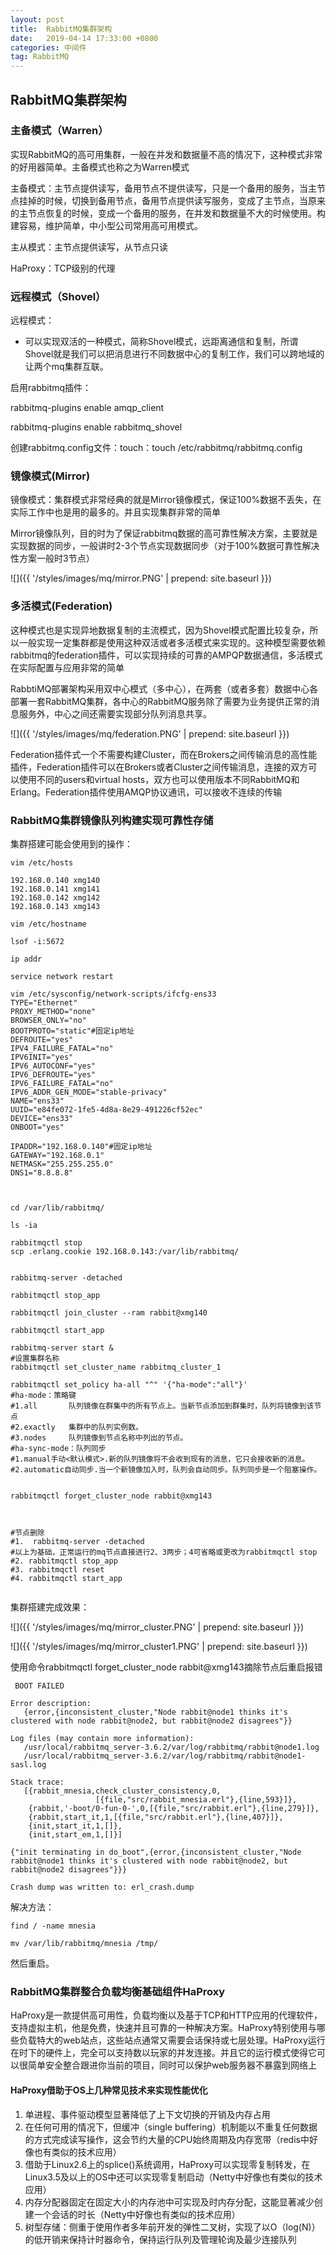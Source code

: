 ```yaml
---
layout: post
title:  RabbitMQ集群架构
date:   2019-04-14 17:33:00 +0800
categories: 中间件
tag: RabbitMQ
---
```




## RabbitMQ集群架构

### 主备模式（Warren）

实现RabbitMQ的高可用集群，一般在并发和数据量不高的情况下，这种模式非常的好用器简单。主备模式也称之为Warren模式

主备模式：主节点提供读写，备用节点不提供读写，只是一个备用的服务，当主节点挂掉的时候，切换到备用节点，备用节点提供读写服务，变成了主节点，当原来的主节点恢复的时候，变成一个备用的服务，在并发和数据量不大的时候使用。构建容易，维护简单，中小型公司常用高可用模式。

主从模式：主节点提供读写，从节点只读

HaProxy：TCP级别的代理



### 远程模式（Shovel）

远程模式：

- 可以实现双活的一种模式，简称Shovel模式，远距离通信和复制，所谓Shovel就是我们可以把消息进行不同数据中心的复制工作，我们可以跨地域的让两个mq集群互联。

启用rabbitmq插件：

rabbitmq-plugins enable amqp_client

rabbitmq-plugins enable rabbitmq_shovel



创建rabbitmq.config文件：touch：touch /etc/rabbitmq/rabbitmq.config





### 镜像模式(Mirror)

镜像模式：集群模式非常经典的就是Mirror镜像模式，保证100%数据不丢失，在实际工作中也是用的最多的。并且实现集群非常的简单

Mirror镜像队列，目的时为了保证rabbitmq数据的高可靠性解决方案，主要就是实现数据的同步，一般讲时2-3个节点实现数据同步（对于100%数据可靠性解决性方案一般时3节点）



![]({{ '/styles/images/mq/mirror.PNG' | prepend: site.baseurl }})





### 多活模式(Federation)

这种模式也是实现异地数据复制的主流模式，因为Shovel模式配置比较复杂，所以一般实现一定集群都是使用这种双活或者多活模式来实现的。这种模型需要依赖rabbitmq的federation插件，可以实现持续的可靠的AMPQP数据通信，多活模式在实际配置与应用非常的简单

RabbtiMQ部署架构采用双中心模式（多中心），在两套（或者多套）数据中心各部署一套RabbitMQ集群，各中心的RabbitMQ服务除了需要为业务提供正常的消息服务外，中心之间还需要实现部分队列消息共享。

![]({{ '/styles/images/mq/federation.PNG' | prepend: site.baseurl }})



Federation插件式一个不需要构建Cluster，而在Brokers之间传输消息的高性能插件，Federation插件可以在Brokers或者Cluster之间传输消息，连接的双方可以使用不同的users和virtual hosts，双方也可以使用版本不同RabbitMQ和Erlang。Federation插件使用AMQP协议通讯，可以接收不连续的传输



### RabbitMQ集群镜像队列构建实现可靠性存储

集群搭建可能会使用到的操作：

```shell
vim /etc/hosts

192.168.0.140 xmg140
192.168.0.141 xmg141
192.168.0.142 xmg142
192.168.0.143 xmg143

vim /etc/hostname

lsof -i:5672

ip addr

service network restart

vim /etc/sysconfig/network-scripts/ifcfg-ens33
TYPE="Ethernet"
PROXY_METHOD="none"
BROWSER_ONLY="no"
BOOTPROTO="static"#固定ip地址
DEFROUTE="yes"
IPV4_FAILURE_FATAL="no"
IPV6INIT="yes"
IPV6_AUTOCONF="yes"
IPV6_DEFROUTE="yes"
IPV6_FAILURE_FATAL="no"
IPV6_ADDR_GEN_MODE="stable-privacy"
NAME="ens33"
UUID="e84fe072-1fe5-4d8a-8e29-491226cf52ec"
DEVICE="ens33"
ONBOOT="yes"

IPADDR="192.168.0.140"#固定ip地址
GATEWAY="192.168.0.1"
NETMASK="255.255.255.0"
DNS1="8.8.8.8"



cd /var/lib/rabbitmq/

ls -ia

rabbitmqctl stop
scp .erlang.cookie 192.168.0.143:/var/lib/rabbitmq/


rabbitmq-server -detached

rabbitmqctl stop_app

rabbitmqctl join_cluster --ram rabbit@xmg140
 
rabbitmqctl start_app

rabbitmq-server start &
#设置集群名称
rabbitmqctl set_cluster_name rabbitmq_cluster_1

rabbitmqctl set_policy ha-all "^" '{"ha-mode":"all"}'
#ha-mode：策略键
#1.all       队列镜像在群集中的所有节点上。当新节点添加到群集时，队列将镜像到该节点
#2.exactly   集群中的队列实例数。
#3.nodes     队列镜像到节点名称中列出的节点。
#ha-sync-mode：队列同步
#1.manual手动<默认模式>.新的队列镜像将不会收到现有的消息，它只会接收新的消息。
#2.automatic自动同步.当一个新镜像加入时，队列会自动同步。队列同步是一个阻塞操作。


rabbitmqctl forget_cluster_node rabbit@xmg143



#节点删除
#1.  rabbitmq-server -detached
#以上为基础，正常运行的mq节点直接进行2、3两步；4可省略或更改为rabbitmqctl stop
#2. rabbitmqctl stop_app
#3. rabbitmqctl reset 
#4. rabbitmqctl start_app


```

集群搭建完成效果：

![]({{ '/styles/images/mq/mirror_cluster.PNG' | prepend: site.baseurl }})





![]({{ '/styles/images/mq/mirror_cluster1.PNG' | prepend: site.baseurl }})

使用命令rabbitmqctl forget_cluster_node rabbit@xmg143摘除节点后重启报错

```shell
 BOOT FAILED

Error description:
   {error,{inconsistent_cluster,"Node rabbit@node1 thinks it's clustered with node rabbit@node2, but rabbit@node2 disagrees"}}

Log files (may contain more information):
   /usr/local/rabbitmq_server-3.6.2/var/log/rabbitmq/rabbit@node1.log
   /usr/local/rabbitmq_server-3.6.2/var/log/rabbitmq/rabbit@node1-sasl.log

Stack trace:
   [{rabbit_mnesia,check_cluster_consistency,0,
                   [{file,"src/rabbit_mnesia.erl"},{line,593}]},
    {rabbit,'-boot/0-fun-0-',0,[{file,"src/rabbit.erl"},{line,279}]},
    {rabbit,start_it,1,[{file,"src/rabbit.erl"},{line,407}]},
    {init,start_it,1,[]},
    {init,start_em,1,[]}]

{"init terminating in do_boot",{error,{inconsistent_cluster,"Node rabbit@node1 thinks it's clustered with node rabbit@node2, but rabbit@node2 disagrees"}}}

Crash dump was written to: erl_crash.dump
```

解决方法：

```shell
find / -name mnesia

mv /var/lib/rabbitmq/mnesia /tmp/
```

然后重启。





### RabbitMQ集群整合负载均衡基础组件HaProxy



HaProxy是一款提供高可用性，负载均衡以及基于TCP和HTTP应用的代理软件，支持虚拟主机，他是免费，快速并且可靠的一种解决方案。HaProxy特别使用与哪些负载特大的web站点，这些站点通常又需要会话保持或七层处理。HaProxy运行在时下的硬件上，完全可以支持数以玩家的并发连接。并且它的运行模式使得它可以很简单安全整合跟进你当前的项目，同时可以保护web服务器不暴露到网络上



#### HaProxy借助于OS上几种常见技术来实现性能优化

1. 单进程、事件驱动模型显著降低了上下文切换的开销及内存占用
2. 在任何可用的情况下，但缓冲（single buffering）机制能以不重复任何数据的方式完成读写操作，这会节约大量的CPU始终周期及内存宽带（redis中好像也有类似的技术应用）
3. 借助于Linux2.6上的splice()系统调用，HaProxy可以实现零复制转发，在Linux3.5及以上的OS中还可以实现零复制启动（Netty中好像也有类似的技术应用）
4. 内存分配器固定在固定大小的内存池中可实现及时内存分配，这能显著减少创建一个会话的时长（Netty中好像也有类似的技术应用）
5. 树型存储：侧重于使用作者多年前开发的弹性二叉树，实现了以O（log(N)）的低开销来保持计时器命令，保持运行队列及管理轮询及最少连接队列

